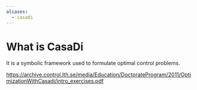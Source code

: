 ```yaml
---
aliases:
  - casadi
---
```

# What is CasaDi
It is a symbolic framework used to formulate optimal control problems. 




https://archive.control.lth.se/media/Education/DoctorateProgram/2011/OptimizationWithCasadi/intro_exercises.pdf


